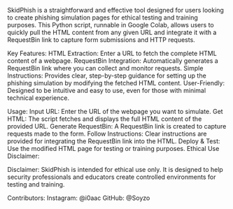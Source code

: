 SkidPhish is a straightforward and effective tool designed for users looking to create phishing simulation pages for ethical testing and training purposes. 
This Python script, runnable in Google Colab, allows users to quickly pull the HTML content from any given URL and integrate it with a RequestBin link to capture form submissions and HTTP requests.

Key Features:
HTML Extraction: Enter a URL to fetch the complete HTML content of a webpage.
RequestBin Integration: Automatically generates a RequestBin link where you can collect and monitor requests.
Simple Instructions: Provides clear, step-by-step guidance for setting up the phishing simulation by modifying the fetched HTML content.
User-Friendly: Designed to be intuitive and easy to use, even for those with minimal technical experience.


Usage:
Input URL: Enter the URL of the webpage you want to simulate.
Get HTML: The script fetches and displays the full HTML content of the provided URL.
Generate RequestBin: A RequestBin link is created to capture requests made to the form.
Follow Instructions: Clear instructions are provided for integrating the RequestBin link into the HTML.
Deploy & Test: Use the modified HTML page for testing or training purposes.
Ethical Use Disclaimer:

Disclaimer:
SkidPhish is intended for ethical use only. 
It is designed to help security professionals and educators create controlled environments for testing and training. 

Contributors:
Instagram: @i0aac
GitHub: @Soyzo
